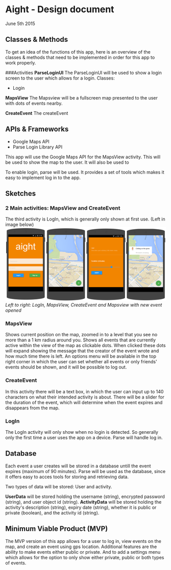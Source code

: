 # Aight - Design document
June 5th 2015

## Classes & Methods
To get an idea of the functions of this app, here is an overview of the classes & methods that need to be implemented in order for this app to work properly.


###Activities
**ParseLoginUI** The ParseLoginUI will be used to show a login screen to the user which allows for a login.
Classes:
- Login


**MapsView** The Mapsview will be a fullscreen map presented to the user with dots of events nearby.

**CreateEvent** The createEvent 

## APIs & Frameworks

- Google Maps API
- Parse Login Library API

This app will use the Google Maps API for the MapsView activity. This will be used to show the map to the user. It will also be used to

To enable login, parse will be used. It provides a set of tools which makes it easy to implement log in to the app.

## Sketches

### 2 Main activities: MapsView and CreateEvent
The third activity is LogIn, which is generally only shown at first use. (Left in image below)
![](docs/wireframe.png)
 *Left to right: LogIn, MapsView, CreateEvent and Mapsview with new event opened*
### MapsView
Shows current position on the map, zoomed in to a level that you see no more than a 1 km radius around you.
Shows all events that are currently active within the view of the map as clickable dots.
When clicked these dots will expand showing the message that the creator of the event wrote and how much time there is left.
An options menu will be available in the top right corner in which the user can set whether all events or only friends' events should be shown, and it will be possible to log out.

### CreateEvent
In this activity there will be a text box, in which the user can input up to 140 characters on what their intended activity is about. There will be a slider for the duration of the event, which will determine when the event expires and disappears from the map.

### LogIn
The LogIn activity will only show when no login is detected. So generally only the first time a user uses the app on a device. Parse will handle log in.

## Database
Each event a user creates will be stored in a database untill the event expires (maximum of 90 minutes).
Parse will be used as the database, since it offers easy to acces tools for storing and retrieving data.

Two types of data will be stored: User and activity.

**UserData** will be stored holding the username (string), encrypted password (string), and user object id (string).
**ActivityData** will be stored holding the activity's description (string), expiry date (string), whether it is public or private (boolean), and the activity id (string).


## Minimum Viable Product (MVP)

The MVP version of this app allows for a user to log in, view events on the map, and create an event using gps location.
Additional features are the ability to make events either public or private. And to add a settings menu which allows for the option to only show either private, public or both types of events.

